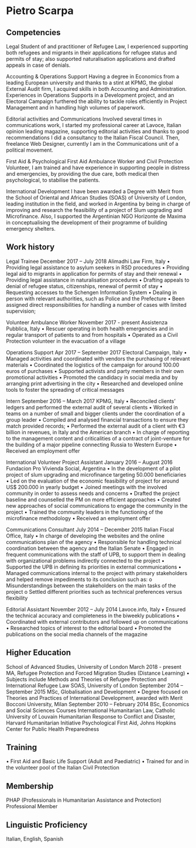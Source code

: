# Pietro Scarpa
## Competencies
Legal 
Student of and practitioner of Refugee Law, I experienced supporting both refugees and migrants in their applications for refugee status and permits of stay; also supported naturalisation applications and drafted appeals in case of denials.

Accounting & Operations Support 
Having a degree in Economics from a leading European university and thanks to a stint at KPMG, the global External Audit firm, I acquired skills in both Accounting and Administration. Experiences in Operations Supports in a Development project, and an Electoral Campaign furthered the ability to tackle roles efficiently in Project Management and in handling high volumes of paperwork. 

Editorial activities and Communications
Involved several times in communications work, I started my professional career at Lavoce, Italian opinion leading magazine, supporting editorial activities and thanks to good recommendations I did a consultancy to the Italian Fiscal Council. Then, freelance Web Designer, currently I am in the Communications unit of a political movement.

First Aid & Psychological First Aid 
Ambulance Worker and Civil Protection Volunteer, I am trained and have experience in supporting people in distress and emergencies, by providing the due care, both medical then psychological, to stabilise the patients.

International Development 
I have been awarded a Degree with Merit from the School of Oriental and African Studies (SOAS) of University of London, leading institution in the field, and worked in Argentina by being in charge of improving and research the feasibility of a project of Slum upgrading and Microfinance. Also, I supported the Argentinian NGO Horizonte de Maxima in conceptualising the development of their programme of building emergency shelters.



## Work history
Legal Trainee	December 2017 – July 2018
Alimadhi Law Firm, Italy
•	Providing legal assistance to asylum seekers in RSD procedures
•	Providing legal aid to migrants in application for permits of stay and their renewal
•	Providing legal assistance in naturalisation procedures
•	Drafting appeals to denial of refugee status, citizenships, renewal of permit of stay
•	Requesting accesses to the Schengen Information System
•	Dealing in person with relevant authorities, such as Police and the Prefecture
•	Been assigned direct responsibilities for handling a number of cases with limited supervision;

Volunteer Ambulance Worker	November 2017 - present
Assistenza Pubblica, Italy
•	Rescuer operating in both health emergencies and in regular transport of patients to and from hospitals
•	Operated as a Civil Protection volunteer in the evacuation of a village 



Operations Support	Apr 2017 – September 2017
Electoral Campaign, Italy
•	Managed activities and coordinated with vendors the purchasing of relevant materials
•	Coordinated the logistics of the campaign for around 100.00 euros of purchases
•	Supported activists and party members in their own promotional activities
•	Promoted the candidacy in social media and by arranging print advertising in the city
•	Researched and developed online tools to foster the spreading of critical messages
	
Intern	September 2016 – March 2017
KPMG, Italy
•	Reconciled clients’ ledgers and performed the external audit of several clients
•	Worked in teams on a number of small and bigger clients under the coordination of a group leader
•	Compiled and analysed financial transactions to ensure they match provided records;
•	Performed the external audit of a client with €3 billion in revenues, in Italy and the American branch
•	In charge of reporting to the management content and criticalities of a contract of joint-venture for the building of a major pipeline connecting Russia to Western Europe
•	Received an employment offer

International Volunteer Project Assistant	January 2016 – August 2016
Fundacion Pro Vivienda Social, Argentina
•	In the development of a pilot project of slum upgrading and microfinance targeting  50.000 beneficiaries
•	Led on the evaluation of the economic feasibility of project for around US$ 200.000 in yearly budget
•	Joined meetings with the involved community in order to assess needs and concerns
•	Drafted the project baseline and counselled the PM on more efficient approaches
•	Created new approaches of social communications to engage the community in the project
•	Trained the community leaders in the functioning of the microfinance methodology
•	Received an employment offer

Communications Consultant	July 2014 – December 2015
Italian Fiscal Office, Italy
•	In charge of developing the websites and the online communications plan of the agency 
•	Responsible for handling technical coordination between the agency and the Italian Senate
•	Engaged in frequent communications with the staff of UPB, to support them in dealing with organizational problems indirectly connected to the project
•	Supported the UPB in defining its priorities in external communications
•	Managed communications internal to the project with primary stakeholders and helped remove impediments to its conclusion such as: 
o	Misunderstandings between the stakeholders on the main tasks of the project
o	Settled different priorities such as technical preferences versus flexibility

Editorial Assistant	November 2012 – July 2014
Lavoce.info, Italy
•	Ensured the technical accuracy and completeness in the biweekly publications
•	Coordinated with external contributors and followed up on communications 
•	Researched topics of interest to the editorial board
•	Promoted the publications on the social media channels of the magazine

## Higher Education
School of Advanced Studies, University of London	March 2018 - present	
MA, Refugee Protection and Forced Migration Studies (Distance Learning)
•	Subjects include Methods and Theories of Refugee Protection and International Refugee Law
SOAS, University of London	September 2014 – September 2015
MSc, Globalisation and Development
•	Degree focused on Theories and Practices of International Development, awarded with Merit
Bocconi University, Milan	September 2010 – February 2014
BSc, Economics and Social Sciences
Courses
International Humanitarian Law, Catholic University of Louvain
Humanitarian Response to Conflict and Disaster, Harvard Humanitarian Initiative
Psychological First Aid, Johns Hopkins Center for Public Health Preparedness

## Training
•	First Aid and Basic Life Support (Adult and Paediatric)
•	Trained for and in the volunteer pool of the Italian Civil Protection

## Membership
PHAP (Professionals in Humanitarian Assistance and Protection) Professional Member

## Linguistic Proficiency
Italian, English, Spanish
